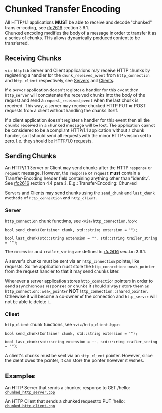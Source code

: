 # Chunked Transfer Encoding #

All HTTP/1.1 applications **MUST** be able to receive and decode "chunked"
transfer-coding, see [rfc2616](http://www.w3.org/Protocols/rfc2616/rfc2616.html)
section 3.6.1.  
Chunked encoding modifies the body of a message in order to transfer
it as a series of chunks. This allows dynamically produced content to be transferred.

## Receiving Chunks ##

`via-httplib` Server and Client applications may receive HTTP chunks by registering
a handler for the `chunk_received_event` from `http_connection` and `http_client`
respectively, see [Servers](Server.md) and [Clients](CLIENT.md).

If a server application doesn't register a handler for this event then `http_server`
will concatenate the received chunks into the body of the request and send a
`request_received_event` when the last chunk is received.
This way, a server may receive chunked HTTP PUT or POST requests from a
client without handling the chunks itself.

If a client application doesn't register a handler for this event then all the
chunks received in a chunked message will be lost. The application cannot be
considered to be a compliant HTTP/1.1 application without a chunk handler,
so it should send all requests with the minor HTTP version set to zero.
I.e. they should be HTTP/1.0 requests.

## Sending Chunks ##

An HTTP/1.1 Server or Client may send chunks after the HTTP `response` or `request`
message. However, the `response` or `request` **must** contain a Transfer-Encoding
header field containing anything other than "identity`.
See [rfc2616](http://www.w3.org/Protocols/rfc2616/rfc2616.html) section 4.4 para 2.
E.g.: Transfer-Encoding: Chunked

Servers and Clients may send chunks using the `send_chunk` and `last_chunk` methods
of `http_connection` and `http_client`.

### Server ###

`http_connection` chunk functions, see `<via/http_connection.hpp>`:

    bool send_chunk(Container chunk, std::string extension = "");

    bool last_chunk(std::string extension = "", std::string trailer_string = "");

The `extension` and `trailer_string` are defined in
[rfc2616](http://www.w3.org/Protocols/rfc2616/rfc2616.html) section 3.6.1.

A server's chunks must be sent via an `http_connection` pointer, like requests.
So the application must store the `http_connection::weak_pointer` from the
request handler to that it may send chunks later.

Whenever a server application stores `http_connection` pointers in order to send
asynchronous responses or chunks it should always store them as
`http_connection::weak_pointer` **NOT** `http_connection::shared_pointer`.
Otherwise it will become a co-owner of the connection and `http_server` will not
be able to delete it.

### Client ###

`http_client` chunk functions, see `<via/http_client.hpp>`:

    bool send_chunk(Container chunk, std::string extension = "");

    bool last_chunk(std::string extension = "", std::string trailer_string = "");

A client's chunks must be sent via an `http_client` pointer.
However, since the client owns the pointer, it can store the pointer however it wishes.

## Examples ##

An HTTP Server that sends a chunked response to GET /hello:
[`chunked_http_server.cpp`](../examples/server/chunked_http_server.cpp)

An HTTP Client that sends a chunked request to PUT /hello:
[`chunked_http_client.cpp`](../examples/client/chunked_http_client.cpp)